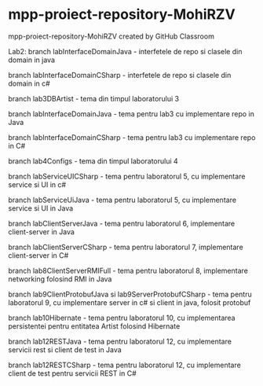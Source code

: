 # mpp-proiect-repository-MohiRZV
mpp-proiect-repository-MohiRZV created by GitHub Classroom

Lab2:
branch labInterfaceDomainJava - interfetele de repo si clasele din domain in java

branch labInterfaceDomainCSharp - interfetele de repo si clasele din domain in c#

branch lab3DBArtist - tema din timpul laboratorului 3

branch labInterfaceDomainJava - tema pentru lab3 cu implementare repo in Java

branch labInterfaceDomainCSharp - tema pentru lab3 cu implementare repo in C#

branch lab4Configs - tema din timpul laboratorului 4

branch labServiceUICSharp - tema pentru laboratorul 5, cu implementare service si UI in c#

branch labServiceUiJava - tema pentru laboratorul 5, cu implementare service si UI in Java

branch labClientServerJava - tema pentru laboratorul 6, implementare client-server in Java

branch labClientServerCSharp - tema pentru laboratorul 7, implementare client-server in C#

branch lab8ClientServerRMIFull - tema pentru laboratorul 8, implementare networking folosind RMI in Java

branch lab9ClientProtobufJava si lab9ServerProtobufCSharp - tema pentru laboratorul 9, cu implementare server in c# si client in java, folosit protobuf

branch lab10Hibernate - tema pentru laboratorul 10, cu implementarea persistentei pentru entitatea Artist folosind Hibernate

branch lab12RESTJava - tema pentru laboratorul 12, cu implementare servicii rest si client de test in Java

branch lab12RESTCSharp - tema pentru laboratorul 12, cu implementare client de test pentru servicii REST in C#
